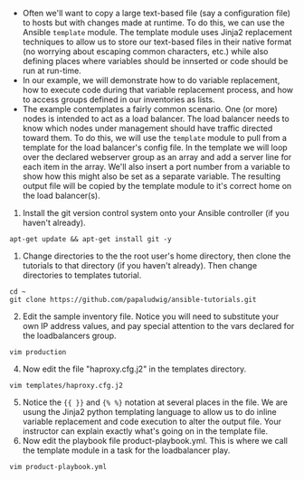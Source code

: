 - Often we'll want to copy a large text-based file (say a configuration file) to hosts but with changes made at runtime. To do this, we can use the Ansible ```template``` module. The template module uses Jinja2 replacement techniques to allow us to store our text-based files in their native format (no worrying about escaping common characters, etc.) while also defining places where variables should be innserted or code should be run at run-time.
- In our example, we will demonstrate how to do variable replacement, how to execute code during that variable replacement process, and how to access groups defined in our inventories as lists.
- The example contemplates a fairly common scenario. One (or more) nodes is intended to act as a load balancer. The load balancer needs to know which nodes under management should have traffic directed toward them. To do this, we will use the ```template``` module to pull from a template for the load balancer's config file. In the template we will loop over the declared webserver group as an array and add a server line for each item in the array. We'll also insert a port number from a variable to show how this might also be set as a separate variable. The resulting output file will be copied by the template module to it's correct home on the load balancer(s).
1. Install the git version control system onto your Ansible controller (if you haven't already).
```
apt-get update && apt-get install git -y
```
1. Change directories to the the root user's home directory, then clone the tutorials to that directory (if you haven't already). Then change directories to templates tutorial.
```
cd ~
git clone https://github.com/papaludwig/ansible-tutorials.git
```
2. Edit the sample inventory file. Notice you will need to substitute your own IP address values, and pay special attention to the vars declared for the loadbalancers group.
```
vim production
```
4. Now edit the file "haproxy.cfg.j2" in the templates directory. 
```
vim templates/haproxy.cfg.j2
```
5. Notice the ```{{ }}``` and ```{% %}``` notation at several places in the file. We are usung the Jinja2 python templating language to allow us to do inline variable replacement and code execution to alter the output file. Your instructor can explain exactly what's going on in the template file.
6. Now edit the playbook file product-playbook.yml. This is where we call the template module in a task for the loadbalancer play.
```
vim product-playbook.yml
```
